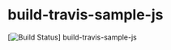 # build-travis-sample-js
[![Build Status](https://www.travis-ci.org/swishqube/build-test.svg?branch=master)]
build-travis-sample-js
